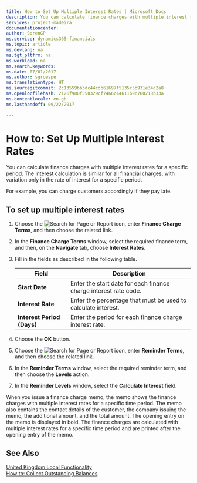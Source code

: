 ```yaml
---
title: How to Set Up Multiple Interest Rates | Microsoft Docs
description: You can calculate finance charges with multiple interest rates for a specific period. The interest calculation is similar for all financial charges, with variation only in the rate of interest for a specific period.
services: project-madeira
documentationcenter: 
author: SorenGP
ms.service: dynamics365-financials
ms.topic: article
ms.devlang: na
ms.tgt_pltfrm: na
ms.workload: na
ms.search.keywords: 
ms.date: 07/01/2017
ms.author: sgroespe
ms.translationtype: HT
ms.sourcegitcommit: 2c13559bb3dc44cdb61697f5135c5b931e34d2a8
ms.openlocfilehash: 2126f980f550329cf7466c4461169c760218b33a
ms.contentlocale: en-gb
ms.lasthandoff: 09/22/2017

---
```

# <a name="how-to-set-up-multiple-interest-rates"></a>How to: Set Up Multiple Interest Rates
You can calculate finance charges with multiple interest rates for a specific period. The interest calculation is similar for all financial charges, with variation only in the rate of interest for a specific period.  

For example, you can charge customers accordingly if they pay late.  

## <a name="to-set-up-multiple-interest-rates"></a>To set up multiple interest rates  

1.  Choose the ![Search for Page or Report](../../media/ui-search/search_small.png "Search for Page or Report icon") icon, enter **Finance Charge Terms**, and then choose the related link.  
2.  In the **Finance Charge Terms** window, select the required finance term, and then, on the **Navigate** tab, choose **Interest Rates**.  
3.  Fill in the fields as described in the following table.  

    |Field|Description|  
    |---------------------------------|---------------------------------------|  
    |**Start Date**|Enter the start date for each finance charge interest rate code.|  
    |**Interest Rate**|Enter the percentage that must be used to calculate interest.|  
    |**Interest Period (Days)**|Enter the period for each finance charge interest rate.|  

4.  Choose the **OK** button.  
5.  Choose the ![Search for Page or Report](../../media/ui-search/search_small.png "Search for Page or Report icon") icon, enter **Reminder Terms**, and then choose the related link.  
6.  In the **Reminder Terms** window, select the required reminder term, and then choose the **Levels** action.  
7.  In the **Reminder Levels** window, select the **Calculate Interest** field.  

 When you issue a finance charge memo, the memo shows the finance charges with multiple interest rates for a specific time period. The memo also contains the contact details of the customer, the company issuing the memo, the additional amount, and the total amount. The opening entry on the memo is displayed in bold. The finance charges are calculated with multiple interest rates for a specific time period and are printed after the opening entry of the memo.  

## <a name="see-also"></a>See Also  
[United Kingdom Local Functionality](united-kingdom-local-functionality.md)  
[How to: Collect Outstanding Balances](../../receivables-collect-outstanding-balances.md)   

